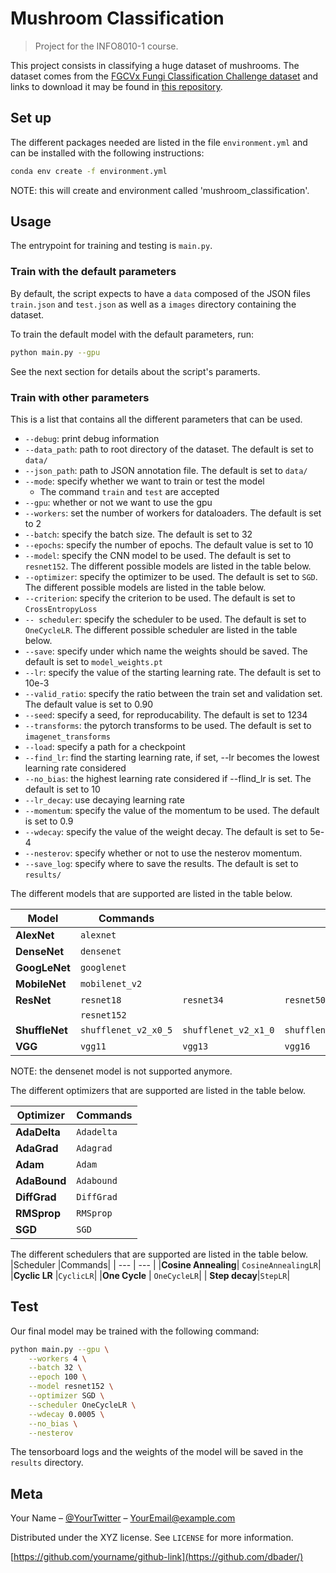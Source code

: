 # Mushroom Classification

> Project for the INFO8010-1 course.

This project consists in classifying a huge dataset of mushrooms. 
The dataset comes from the [FGCVx Fungi Classification Challenge dataset](https://www.kaggle.com/c/fungi-challenge-fgvc-2018/overview) 
and links to download it may be found in [this repository](https://github.com/visipedia/fgvcx_fungi_comp#data).


## Set up

The different packages needed are listed in the file `environment.yml` and can be installed with the following instructions: 

```sh
conda env create -f environment.yml
```

NOTE: this will create and environment called 'mushroom_classification'.

## Usage 

The entrypoint for training and testing is `main.py`.

### Train with the default parameters

By default, the script expects to have a `data` composed of the JSON files `train.json` and `test.json` as well as a `images` directory containing the dataset.

To train the default model with the default parameters, run:
```sh
python main.py --gpu
```
See the next section for details about the script's paramerts.

### Train with other parameters

This is a list that contains all the different parameters that can be used.
- `--debug`: print debug information
- `--data_path`: path to root directory of the dataset. The default is set to `data/`
- `--json_path`: path to JSON annotation file. The default is set to `data/`
- `--mode`: specify whether we want to train or test the model
	- The command `train` and `test` are accepted
- `--gpu`: whether or not we want to use the gpu
- `--workers`: set the number of workers for dataloaders. The default is set to 2
- `--batch`: specify the batch size. The default is set to 32
- `--epochs`: specify the number of epochs. The default value is set to 10
- `--model`: specify the CNN model to be used. The default is set to `resnet152`. The different possible models are listed in the table below.
- `--optimizer`: specify the optimizer to be used. The default is set to `SGD`. The different possible models are listed in the table below.
- `--criterion`: specify the criterion to be used. The default is set to `CrossEntropyLoss`
- `-- scheduler`: specify the scheduler to be used. The default is set to `OneCycleLR`. The different possible scheduler are listed in the table below.
- `--save`: specify under which name the weights should be saved. The default is set to `model_weights.pt`
- `--lr`: specify the value of the starting learning rate. The default is set to 10e-3
- `--valid_ratio`: specify the ratio between the train set and validation set. The default value is set to 0.90
- `--seed`: specify a seed, for reproducability. The default is set to 1234
- `--transforms`: the pytorch transforms to be used. The default is set to `imagenet_transforms`
- `--load`: specify  a path for a checkpoint
- `--find_lr`: find the starting learning rate, if set, --lr becomes the lowest learning rate considered
- `--no_bias`: the highest learning rate considered if --flind_lr is set. The default is set to 10
- `--lr_decay`: use decaying learning rate
- `--momentum`: specify the value of the momentum to be used. The default is set to 0.9
- `--wdecay`: specify the value of the weight decay. The default is set to 5e-4
- `--nesterov`: specify whether or not to use the nesterov momentum. 
- `--save_log`: specify where to save  the results. The default is set to `results/`

The different models that are supported are listed in the table below.

| Model | Commands | |||
| --- | --- | --- | --- | --- | 
|**AlexNet**| `alexnet` | | 
|**DenseNet**| `densenet` | |
|**GoogLeNet**| `googlenet`| | 
|**MobileNet** | `mobilenet_v2`|  | 
|**ResNet**|`resnet18`|`resnet34`|`resnet50`|`resnet101`|
| |`resnet152` |  
|**ShuffleNet**| `shufflenet_v2_x0_5`| `shufflenet_v2_x1_0`| `shufflenet_v2_x1_5`|`shufflenet_v2_x2_0`|
|**VGG**| `vgg11`| `vgg13`|`vgg16`|`vgg19`|

NOTE: the densenet model is not supported anymore.

The different optimizers that are supported are listed in the table below.

|Optimizer|Commands|
| --- | --- |
|**AdaDelta**|`Adadelta`|
|**AdaGrad**| `Adagrad`| 
|**Adam**| `Adam`|
|**AdaBound**| `Adabound`|
|**DiffGrad**|`DiffGrad`|
|**RMSprop**|`RMSprop`|
|**SGD**| `SGD`|

The different schedulers that are supported are listed in the table below.
|Scheduler |Commands|
| --- | --- |
|**Cosine Annealing**| `CosineAnnealingLR`|
|**Cyclic LR** |`CyclicLR`|
|**One Cycle** | `OneCycleLR`|
| **Step decay**|`StepLR`|


## Test

Our final model may be trained with the following command:
```sh
python main.py --gpu \
	--workers 4 \
	--batch 32 \
	--epoch 100 \
	--model resnet152 \
	--optimizer SGD \
	--scheduler OneCycleLR \
	--wdecay 0.0005 \
	--no_bias \
	--nesterov
```
The tensorboard logs and the weights of the model will be saved in the `results` directory.
## Meta

Your Name – [@YourTwitter](https://twitter.com/dbader_org) – YourEmail@example.com

Distributed under the XYZ license. See ``LICENSE`` for more information.

[https://github.com/yourname/github-link](https://github.com/dbader/)


<!-- Markdown link & img dfn's -->
[npm-image]: https://img.shields.io/npm/v/datadog-metrics.svg?style=flat-square
[npm-url]: https://npmjs.org/package/datadog-metrics
[npm-downloads]: https://img.shields.io/npm/dm/datadog-metrics.svg?style=flat-square
[travis-image]: https://img.shields.io/travis/dbader/node-datadog-metrics/master.svg?style=flat-square
[travis-url]: https://travis-ci.org/dbader/node-datadog-metrics
[wiki]: https://github.com/yourname/yourproject/wiki